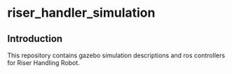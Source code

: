 # riser_handler_simulation
## Introduction
This repository contains gazebo simulation descriptions and ros controllers for Riser Handling Robot.  
